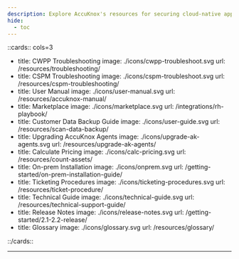 ```yaml
---
description: Explore AccuKnox's resources for securing cloud-native applications with a Zero Trust CNAPP solution including playbooks, user manuals and pricing and support
hide:
  - toc
---
```


<style>
    .nt-card-title {
    text-align: -webkit-center;
}
</style>

::cards:: cols=3

- title: CWPP Troubleshooting
  image: ./icons/cwpp-troubleshoot.svg
  url: /resources/troubleshooting/
- title: CSPM Troubleshooting
  image: ./icons/cspm-troubleshoot.svg
  url: /resources/cspm-troubleshooting/
- title: User Manual
  image: ./icons/user-manual.svg
  url: /resources/accuknox-manual/
- title: Marketplace
  image: ./icons/marketplace.svg
  url: /integrations/rh-playbook/
- title: Customer Data Backup Guide
  image: ./icons/user-guide.svg
  url: /resources/scan-data-backup/
- title: Upgrading AccuKnox Agents
  image: ./icons/upgrade-ak-agents.svg
  url: /resources/upgrade-ak-agents/
- title: Calculate Pricing
  image: ./icons/calc-pricing.svg
  url: /resources/count-assets/
- title: On-prem Installation
  image: ./icons/onprem.svg
  url: /getting-started/on-prem-installation-guide/
- title: Ticketing Procedures
  image: ./icons/ticketing-procedures.svg
  url: /resources/ticket-procedure/
- title: Technical Guide
  image: ./icons/technical-guide.svg
  url: /resources/technical-support-guide/
- title: Release Notes
  image: ./icons/release-notes.svg
  url: /getting-started/2.1-2.2-release/
- title: Glossary
  image: ./icons/glossary.svg
  url: /resources/glossary/

::/cards::

---
